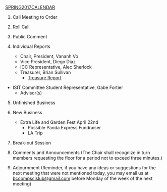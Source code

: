 [SPRING2017CALENDAR](https://docs.google.com/document/d/1rA9dWxV0EfTw5nmmnQxV1iPBzoJ91hjVhNhvAv7QS8g/edit)

1. Call Meeting to Order

2. Roll Call

3. Public Comment

4. Individual Reports
	* Chair, President, Vananh Vo
	* Vice President, Diego Diaz
	* ICC Representative, Alec Sherlock
	* Treasurer, Brian Sullivan
		- [Treasure Report](https://docs.google.com/spreadsheets/d/1sJV4oCbnSzftXGi_gWaNpjXHrzWlW2MLvBfCd8kbTWQ/edit?usp=sharing)
  * ISIT Committee Student Representative, Gabe Fortier
	* Advisor(s)

5. Unfinished Business

6. New Business
    * Extra Life and Garden Fest April 22nd
		* Possible Panda Express Fundraiser
		* LA Trip

7. Break-out Session

8. Comments and Announcements
	(The Chair shall recognize in turn members requesting the floor for a period not to exceed three minutes.)

9. Adjournment
	(Reminder, if you have any ideas or suggestions for the next meeting that were not mentioned today, you may email us at bccompscislub@gmail.com before Monday of the week of the next meeting)
